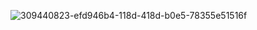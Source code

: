 ![309440823-efd946b4-118d-418d-b0e5-78355e51516f](https://github.com/eduffield82/light/assets/160559076/653728b5-fd37-4423-995b-878dff0ecae9)
